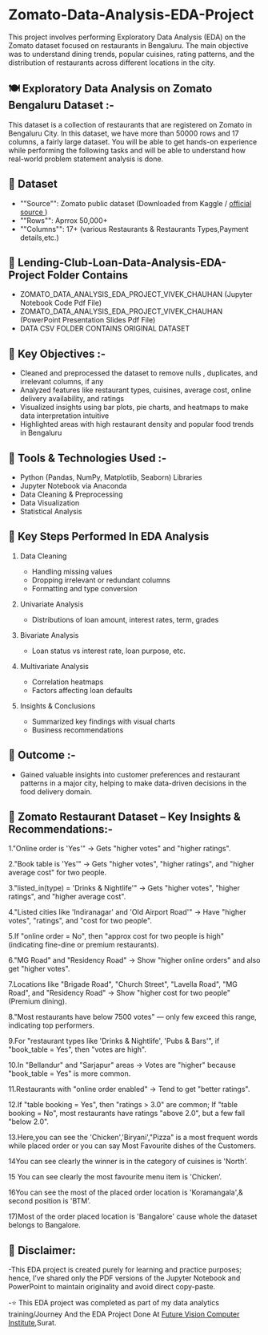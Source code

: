 # **Zomato-Data-Analysis-EDA-Project**

This project involves performing Exploratory Data Analysis (EDA) on the Zomato dataset focused on restaurants in Bengaluru. The main objective was to understand dining trends, popular cuisines, rating patterns, and the distribution of restaurants across different locations in the city.

## **🍽️ Exploratory Data Analysis on Zomato Bengaluru Dataset :-**

This dataset is a collection of restaurants that are registered on Zomato in Bengaluru City. In this dataset, we have more than 50000 rows and 17 columns, a fairly large dataset. You will be able to get hands-on experience while performing the following tasks and will be able to understand how real-world problem statement analysis is done.

## **📁 Dataset**

- ""Source"": Zomato public dataset (Downloaded from Kaggle / <a href = "https://www.kaggle.com/datasets/rajeshrampure/zomato-dataset" > official source </a> )
- ""Rows"": Aprrox 50,000+
- ""Columns"": 17+ (various Restaurants & Restaurants Types,Payment details,etc.)

## **📂 Lending-Club-Loan-Data-Analysis-EDA-Project Folder Contains**

- ZOMATO_DATA_ANALYSIS_EDA_PROJECT_VIVEK_CHAUHAN (Jupyter Notebook Code Pdf File)
- ZOMATO_DATA_ANALYSIS_EDA_PROJECT_VIVEK_CHAUHAN (PowerPoint Presentation Slides Pdf File)
- DATA CSV FOLDER CONTAINS ORIGINAL DATASET


## **📌 Key Objectives :-**

- Cleaned and preprocessed the dataset to remove nulls , duplicates, and irrelevant columns, if any
- Analyzed features like restaurant types, cuisines, average cost, online delivery availability, and ratings
- Visualized insights using bar plots, pie charts, and heatmaps to make data interpretation intuitive
- Highlighted areas with high restaurant density and popular food trends in Bengaluru

## **🔧 Tools & Technologies Used :-**

- Python (Pandas, NumPy, Matplotlib, Seaborn) Libraries
- Jupyter Notebook via Anaconda
- Data Cleaning & Preprocessing
- Data Visualization
- Statistical Analysis

## **📌 Key Steps Performed In EDA Analysis**

1. Data Cleaning
   - Handling missing values
   - Dropping irrelevant or redundant columns
   - Formatting and type conversion

2. Univariate Analysis
   - Distributions of loan amount, interest rates, term, grades

3. Bivariate Analysis
   - Loan status vs interest rate, loan purpose, etc.

4. Multivariate Analysis
   - Correlation heatmaps
   - Factors affecting loan defaults

5. Insights & Conclusions
   - Summarized key findings with visual charts
   - Business recommendations

## **🎯 Outcome :-**

- Gained valuable insights into customer preferences and restaurant patterns in a major city, helping to make data-driven decisions in the food delivery domain.

## **📌 Zomato Restaurant Dataset – Key Insights & Recommendations:-**

1."Online order is 'Yes'" → Gets "higher votes" and "higher ratings".

2."Book table is 'Yes'" → Gets "higher votes", "higher ratings", and "higher average cost" for two people.

3."listed_in(type) = 'Drinks & Nightlife'" → Gets "higher votes", "higher ratings", and "higher average cost".

4."Listed cities like 'Indiranagar' and 'Old Airport Road'" → Have "higher votes", "ratings", and "cost for two
people".

5.If "online order = No", then "approx cost for two people is high" (indicating fine-dine or premium restaurants).

6."MG Road" and "Residency Road" → Show "higher online orders" and also get "higher votes".

7.Locations like "Brigade Road", "Church Street", "Lavella Road", "MG Road", and "Residency Road" → Show
"higher cost for two people" (Premium dining).

8."Most restaurants have below 7500 votes" — only few exceed this range, indicating top performers.

9.For "restaurant types like 'Drinks & Nightlife', 'Pubs & Bars'", if "book_table = Yes", then "votes are high".

10.In "Bellandur" and "Sarjapur" areas → Votes are "higher" because "book_table = Yes" is more common.

11.Restaurants with "online order enabled" → Tend to get "better ratings".

12.If "table booking = Yes", then "ratings > 3.0" are common; If "table booking = No", most restaurants have
ratings "above 2.0", but a few fall "below 2.0".

13.Here,you can see the 'Chicken','Biryani',"Pizza" is a most frequent words while placed order or you can say
Most Favourite dishes of the Customers.

14You can see clearly the winner is in the category of cuisines is 'North’.

15 You can see clearly the most favourite menu item is 'Chicken’.

16You can see the most of the placed order location is 'Koramangala',& second position is 'BTM’.

17)Most of the order placed location is 'Bangalore' cause whole the dataset belongs to Bangalore.

## **📌 Disclaimer:**

-This EDA project is created purely for learning and practice purposes; hence, I’ve shared only the PDF versions of the Jupyter Notebook and PowerPoint to maintain originality and avoid direct copy-paste.

-⭐ This EDA project was completed as part of my data analytics training/Journey And the EDA Project Done At <a href="https://futurevisioncomputers.com/">Future Vision Computer Institute</a>,Surat.
